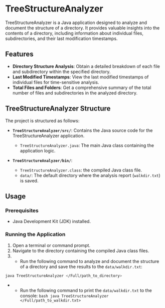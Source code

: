 # TreeStructureAnalyzer

TreeStructureAnalyzer is a Java application designed to analyze and document the structure of a directory. It provides valuable insights into the contents of a directory, including information about individual files, subdirectories, and their last modification timestamps.

## Features

- **Directory Structure Analysis**: Obtain a detailed breakdown of each file and subdirectory within the specified directory.
- **Last Modified Timestamps**: View the last modified timestamps of individual files for time-sensitive analysis.
- **Total Files and Folders**: Get a comprehensive summary of the total number of files and subdirectories in the analyzed directory.

## TreeStructureAnalyzer Structure

The project is structured as follows:

- **`TreeStructureAnalyzer/src/`**: Contains the Java source code for the TreeStructureAnalyzer application.
    - `TreeStructureAnalyzer.java`: The main Java class containing the application logic.
    
- **`TreeStructureAnalyzer/bin/`**:
    - `TreeStructureAnalyzer.class`: the compiled Java class file.
    - `data/`: The default directory where the analysis report (`walkdir.txt`) is saved.

## Usage

### Prerequisites

- Java Development Kit (JDK) installed.

### Running the Application

1. Open a terminal or command prompt.
2. Navigate to the directory containing the compiled Java class files.
3.  - Run the following command to analyze and document the structure of a directory and save the results to the `data/walkdir.txt`:

   ```bash
   java TreeStructureAnalyzer </Full/path_to_directory> 
   ```
   - - Run the following command to print the `data/walkdir.txt` to the console:
    ```bash
    java TreeStructureAnalyzer </Full/path_to_walkdir.txt> 
    ```